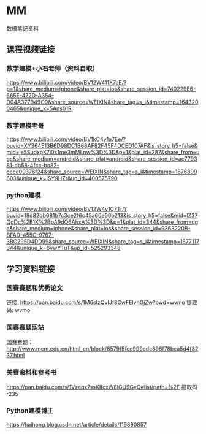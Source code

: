 # MM
数模笔记资料

## 课程视频链接
### 数学建模+小石老师（资料自取）
https://www.bilibili.com/video/BV12W411X7aE/?p=1&share_medium=iphone&share_plat=ios&share_session_id=740229E6-665F-472D-A354-D04A377B49C9&share_source=WEIXIN&share_tag=s_i&timestamp=1643200465&unique_k=5Ans01R

### 数学建模老哥
https://www.bilibili.com/video/BV1kC4y1a7Ee/?buvid=XY364E13B6D98DC1B68AF82F45F4DCED107AF&is_story_h5=false&mid=je5SudxpK7i0s1me3mMLnw%3D%3D&p=1&plat_id=287&share_from=ugc&share_medium=android&share_plat=android&share_session_id=ac779381-db58-4fcc-bc82-cece09376f24&share_source=WEIXIN&share_tag=s_i&timestamp=1676899603&unique_k=ISY9HZr&up_id=400575790


### python建模
https://www.bilibili.com/video/BV12W4y1C7Tr/?buvid=18d82bb681b7c3ce2f6c45a60e50b213&is_story_h5=false&mid=lZ37QgDc%2B1K%2BpA9dQ6AhxA%3D%3D&p=1&plat_id=344&share_from=ugc&share_medium=iphone&share_plat=ios&share_session_id=9363220B-BFAD-455C-9767-3BC295D4DD99&share_source=WEIXIN&share_tag=s_i&timestamp=1677117344&unique_k=6ywYTuT&up_id=525293348


## 学习资料链接
### 国赛赛题和优秀论文
链接: https://pan.baidu.com/s/1M6sIzQvIJf8CwFElvhGjZw?pwd=wvmo 提取码: wvmo

### 国赛赛题网站
国赛赛题：http://www.mcm.edu.cn/html_cn/block/8579f5fce999cdc896f78bca5d4f8237.html

### 美赛资料和参考书
https://pan.baidu.com/s/1Vzeqx7ssKIfcxW8lGU9GyQ#list/path=%2F 提取码 r235

### Python建模博主
https://haihong.blog.csdn.net/article/details/119890857
